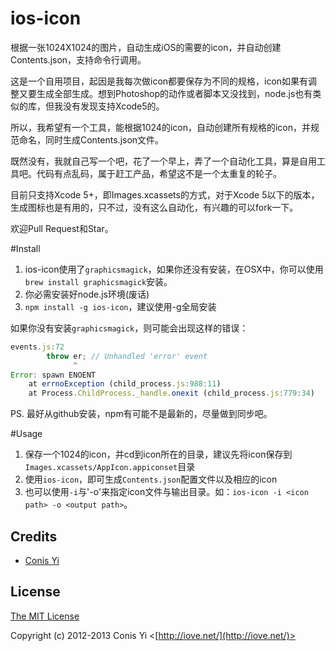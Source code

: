 ios-icon
========

根据一张1024X1024的图片，自动生成iOS的需要的icon，并自动创建Contents.json，支持命令行调用。

这是一个自用项目，起因是我每次做icon都要保存为不同的规格，icon如果有调整又要生成全部生成。想到Photoshop的动作或者脚本又没找到，node.js也有类似的库，但我没有发现支持Xcode5的。

所以，我希望有一个工具，能根据1024的icon，自动创建所有规格的icon，并规范命名，同时生成Contents.json文件。

既然没有，我就自己写一个吧，花了一个早上，弄了一个自动化工具，算是自用工具吧。代码有点乱码，属于赶工产品，希望这不是一个太重复的轮子。

目前只支持Xcode 5+，即Images.xcassets的方式，对于Xcode 5以下的版本，生成图标也是有用的，只不过，没有这么自动化，有兴趣的可以fork一下。

欢迎Pull Request和Star。

#Install
1. ios-icon使用了`graphicsmagick`，如果你还没有安装，在OSX中，你可以使用`brew install graphicsmagick`安装。
2. 你必需安装好node.js环境(废话)
3. `npm install -g ios-icon`，建议使用-g全局安装

如果你没有安装`graphicsmagick`，则可能会出现这样的错误：

````js
events.js:72
        throw er; // Unhandled 'error' event
              ^
Error: spawn ENOENT
    at errnoException (child_process.js:988:11)
    at Process.ChildProcess._handle.onexit (child_process.js:779:34)
````

PS. 最好从github安装，npm有可能不是最新的，尽量做到同步吧。

#Usage
1. 保存一个1024的icon，并cd到icon所在的目录，建议先将icon保存到`Images.xcassets/AppIcon.appiconset`目录
2. 使用`ios-icon`，即可生成`Contents.json`配置文件以及相应的icon
3. 也可以使用`-i`与'-o'来指定icon文件与输出目录。如：`ios-icon -i <icon path> -o <output path>`。

## Credits

  - [Conis Yi](http://github.com/conis)

## License

[The MIT License](http://opensource.org/licenses/MIT)

Copyright (c) 2012-2013 Conis Yi <[http://iove.net/](http://iove.net/)>

